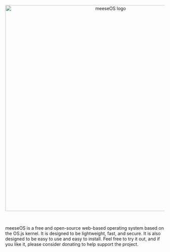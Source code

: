 <p align="center">
  <picture>
    <source media="(prefers-color-scheme: dark)" srcset="https://raw.githubusercontent.com/meeseOS/.github/main/profile/social_transparent.png">
    <source media="(prefers-color-scheme: light)" srcset="https://raw.githubusercontent.com/meeseOS/.github/main/profile/social.png" width="650">
    <img alt="meeseOS logo" title="meeseOS logo">
  </picture>
</p>
<br />

meeseOS is a free and open-source web-based operating system based on the OS.js kernel. It is designed to be lightweight, fast, and secure. It is also designed to be easy to use and easy to install. Feel free to try it out, and if you like it, please consider donating to help support the project.

<!--
**Here are some ideas to get you started:**

🙋‍♀️ A short introduction - what is your organization all about?
🌈 Contribution guidelines - how can the community get involved?
👩‍💻 Useful resources - where can the community find your docs? Is there anything else the community should know?
🍿 Fun facts - what does your team eat for breakfast?
-->
